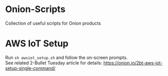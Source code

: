 # Onion-Scripts
Collection of useful scripts for Onion products

# AWS IoT Setup

Run `sh awsiot_setup.sh` and follow the on-screen prompts.  
See related 2-Bullet Tuesday article for details: https://onion.io/2bt-aws-iot-setup-single-command/
